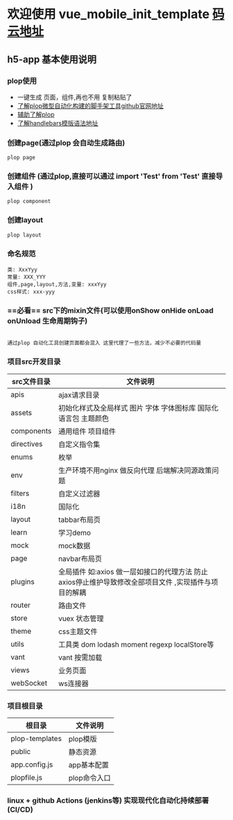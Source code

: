# 欢迎使用  vue_mobile_init_template [码云地址](https://gitee.com/htwoO-cq/vue_mobile_init_template) 

## h5-app 基本使用说明

### plop使用

-  一键生成 页面，组件,再也不用 复制粘贴了
- [了解plop微型自动化构建的脚手架工具github官网地址](https://github.com/plopjs/plop)
- [辅助了解plop](https://blog.csdn.net/hjb2722404/article/details/110957386)
- [了解handlebars模版语法地址](https://handlebarsjs.com/zh/guide/)

### 创建page(通过plop 会自动生成路由)
```
plop page
```

### 创建组件 (通过plop,直接可以通过 import 'Test' from 'Test' 直接导入组件 )

```
plop component
```

### 创建layout

```
plop layout
```


### 命名规范

```
类: XxxYyy
常量: XXX_YYY
组件,page,layout,方法,变量: xxxYyy
css样式: xxx-yyy
```

### ==必看== src下的mixin文件(可以使用onShow onHide onLoad onUnload 生命周期钩子)  

```

通过plop 自动化工具创建页面都会混入 这里代理了一些方法，减少不必要的代码量
```



### 项目src开发目录

| src文件目录|文件说明|
|-|-|
| apis          | ajax请求目录                                         | 
| assets        | 初始化样式及全局样式  图片 字体 字体图标库  国际化语言包  主题颜色 | 
| components    | 通用组件 项目组件                                      | 
| directives    | 自定义指令集                                           |
| enums         | 枚举                                                 |
| env           | 生产环境不用nginx 做反向代理 后端解决同源政策问题       | 
| filters       | 自定义过滤器                                          | 
| i18n          | 国际化                                              | 
| layout        | tabbar布局页                                           |
| learn         | 学习demo                                         |
| mock          | mock数据                                             |
| page          | navbar布局页                                        |
| plugins       | 全局插件 如:axios 做一层如接口的代理方法 防止axios停止维护导致修改全部项目文件 ,实现插件与项目的解耦| 
| router        | 路由文件                                              | 
| store         | vuex 状态管理                                           | 
| theme         | css主题文件                                              | 
| utils         | 工具类 dom lodash moment regexp localStore等      | 
| vant          | vant 按需加载                                      | 
| views         | 业务页面                                              | 
| webSocket     | ws连接器                                          | 


### 项目根目录
| 根目录 |文件说明|
|-|-|
| plop-templates     | plop模版                                         | 
| public             | 静态资源                                         | 
| app.config.js      | app基本配置                                         | 
| plopfile.js        | plop命令入口 | 


### linux + github Actions (jenkins等) 实现现代化自动化持续部署(CI/CD)






